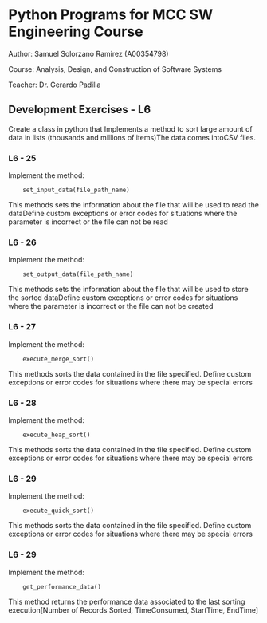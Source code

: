 # Python Programs for MCC SW Engineering Course

Author: Samuel Solorzano Ramirez (A00354798)

Course: Analysis, Design, and Construction of Software Systems

Teacher: Dr. Gerardo Padilla

Development Exercises - L6
-----

Create a class in python that Implements a method to sort large amount of data in lists (thousands and millions of items)The data comes intoCSV files. 

### L6 - 25
Implement the method:
```
    set_input_data(file_path_name)
```
    
This methods sets the information about the file that will be used to read the dataDefine custom exceptions or error codes for situations where the parameter is incorrect or the file can not be read

### L6 - 26
Implement the method:
```
    set_output_data(file_path_name)
```
This methods sets the information about the file that will be used to store the sorted dataDefine custom exceptions or error codes for situations where the parameter is incorrect or the file can not be created

### L6 - 27
Implement the method:
```
    execute_merge_sort()
  ```
This methods sorts the data contained in the file specified. Define custom exceptions or error codes for situations where there may be special errors

### L6 - 28
Implement the method:
```
    execute_heap_sort()
  ```
This methods sorts the data contained in the file specified. Define custom exceptions or error codes for situations where there may be special errors

### L6 - 29
Implement the method:
```
    execute_quick_sort()
  ```
This methods sorts the data contained in the file specified. Define custom exceptions or error codes for situations where there may be special errors

### L6 - 29
Implement the method:
```
    get_performance_data()
```
This method returns the performance data associated to the last sorting execution[Number of Records Sorted, TimeConsumed, StartTime, EndTime]